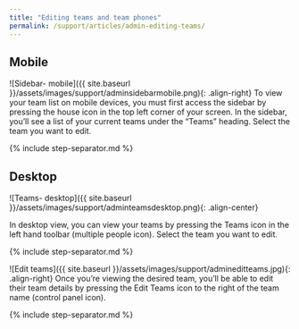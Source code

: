 ```yaml
---
title: "Editing teams and team phones"
permalink: /support/articles/admin-editing-teams/
---
```


## Mobile

![Sidebar- mobile]({{ site.baseurl }}/assets/images/support/adminsidebarmobile.png){: .align-right} To view your team list on mobile devices, you must first access the sidebar by pressing the house icon in the top left corner of your screen. In the sidebar, you’ll see a list of your current teams under the “Teams” heading. Select the team you want to edit.

{% include step-separator.md %}

## Desktop

![Teams- desktop]({{ site.baseurl }}/assets/images/support/adminteamsdesktop.png){: .align-center}

In desktop view, you can view your teams by pressing the Teams icon in the left hand toolbar (multiple people icon). Select the team you want to edit.

{% include step-separator.md %}

![Edit teams]({{ site.baseurl }}/assets/images/support/admineditteams.jpg){: .align-right} Once you’re viewing the desired team, you’ll be able to edit their team details by pressing the Edit Teams icon to the right of the team name (control panel icon).

{% include step-separator.md %}
